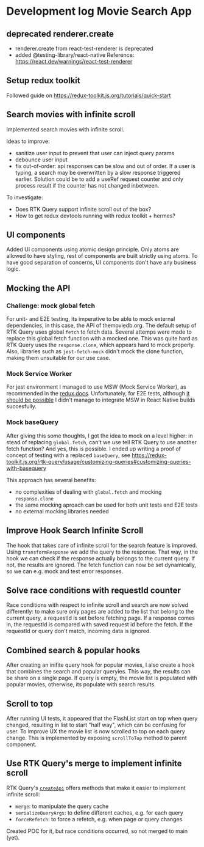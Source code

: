 # Development log Movie Search App

## deprecated renderer.create
- renderer.create from react-test-renderer is deprecated
- added @testing-library/react-native
Reference: https://react.dev/warnings/react-test-renderer

## Setup redux toolkit

Followed guide on https://redux-toolkit.js.org/tutorials/quick-start

## Search movies with infinite scroll

Implemented search movies with infinite scroll.

Ideas to improve:
- sanitize user input to prevent that user can inject query params
- debounce user input
- fix out-of-order: api responses can be slow and out of order. If a user is typing, a search may be overwritten by a slow response triggered earlier. Solution could be to add a useRef request counter and only process result if the counter has not changed inbetween.

To investigate:
- Does RTK Query support infinite scroll out of the box?
- How to get redux devtools running with redux toolkit + hermes?

## UI components

Added UI components using atomic design principle. Only atoms are allowed to have styling, rest of components are built strictly using atoms. To have good separation of concerns, UI components don't have any business logic.

## Mocking the API

### Challenge: mock global fetch
For unit- and E2E testing, its imperative to be able to mock external dependencies, in this case, the API of themoviedb.org. The default setup of RTK Query uses global `fetch` to fetch data. Several attemps were made to replace this global fetch function with a mocked one. This was quite hard as RTK Query uses the `response.clone`, which appears hard to mock properly. Also, libraries such as `jest-fetch-mock` didn't mock the clone function, making them unsuitable for our use case.

### Mock Service Worker

For jest environment I managed to use MSW (Mock Service Worker), as recommended in the [redux docs](https://redux.js.org/usage/writing-tests#ui-and-network-testing-tools). Unfortunately, for E2E tests, although [it should be possible](https://mswjs.io/docs/integrations/react-native/) I didn't manage to integrate MSW in React Native builds succesfully.

### Mock baseQuery

After giving this some thoughts, I got the idea to mock on a level higher: in stead of replacing `global.fetch`, can't we use tell RTK Query to use another fetch function? And yes, this is possible. I ended up writing a proof of concept of testing with a replaced `baseQuery`, see https://redux-toolkit.js.org/rtk-query/usage/customizing-queries#customizing-queries-with-basequery

This approach has several benefits: 
- no complexities of dealing with `global.fetch` and mocking `response.clone`
- the same mocking aproach can be used for both unit tests and E2E tests
- no external mocking libraries needed

## Improve Hook Search Infinite Scroll

The hook that takes care of infinite scroll for the search feature is improved. Using `transformResponse` we add the query to the response. That way, in the hook we can check if the response actually belongs to the current query. If not, the results are ignored. The fetch function can now be set dynamically, so we can e.g. mock and test error responses.

## Solve race conditions with requestId counter

Race conditions with respect to infinite scroll and search are now solved differently: to make sure only pages are added to the list that belong to the current query, a requestId is set before fetching page. If a response comes in, the requestId is compared with saved request id before the fetch. If the requestId or query don't match, incoming data is ignored.

## Combined search & popular hooks

After creating an inifite query hook for popular movies, I also create a hook that combines the search and popular queryies. This way, the results can be share on a single page. If query is empty, the movie list is populated with popular movies, otherwise, its populate with search results.

## Scroll to top

After running UI tests, it appeared that the FlashList start on top when query changed, resulting in list to start "half way", which can be confusing for user. To improve UX the movie list is now scrolled to top on each query change. This is implemented by exposing `scrollToTop` method to parent component.

## Use RTK Query's merge to implement infinite scroll

RTK Query's [`createApi`](https://redux-toolkit.js.org/rtk-query/api/createApi#merge) offers methods that make it easier to implement infinite scroll:

- `merge`: to manipulate the query cache
- `serializeQueryArgs`: to define different caches, e.g. for each query
- `forceRefetch`: to force a refetch, e.g. when page or query changes

Created POC for it, but race conditions occurred, so not merged to main (yet).